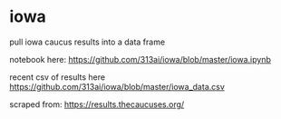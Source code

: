 # iowa
pull iowa caucus results into a data frame

notebook here: https://github.com/313ai/iowa/blob/master/iowa.ipynb

recent csv of results here https://github.com/313ai/iowa/blob/master/iowa_data.csv

scraped from: https://results.thecaucuses.org/
